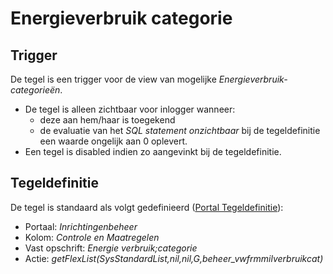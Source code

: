 # Energieverbruik categorie

## Trigger

De tegel is een trigger voor de view van mogelijke _Energieverbruik-categorieën_.

- De tegel is alleen zichtbaar voor inlogger wanneer:
  - deze aan hem/haar is toegekend
  - de evaluatie van het _SQL statement onzichtbaar_ bij de tegeldefinitie een waarde ongelijk aan 0 oplevert.
- Een tegel is disabled indien zo aangevinkt bij de tegeldefinitie.

## Tegeldefinitie

De tegel is standaard als volgt gedefinieerd ([Portal Tegeldefinitie](../../../../instellen_inrichten/portaldefinitie/portal_tegel.md)):

- Portaal: _Inrichtingenbeheer_
- Kolom: _Controle en Maatregelen_
- Vast opschrift: _Energie verbruik;categorie_
- Actie: _getFlexList(SysStandardList,nil,nil,G,beheer_vwfrmmilverbruikcat)_
